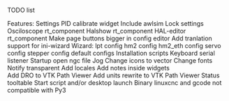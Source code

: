 TODO list

Features:
	Settings
	    PID calibrate widget
	    Include awlsim
	    Lock settings
	    Osciloscope rt_component
	    Halshow rt_component
	    HAL-editor rt_component
	    Make page buttons bigger in config editor
	    Add tranlation support for ini-wizard
	Wizard:
	    lpt config
	    hm2 config
	    hm2_eth config
	    servo config
	    stepper config
	    default configs
    Installation scripts
	Keyboard serial listener
	Startup open ngc file
    Jog
	Change icons to vector
	Change fonts
	Notify transparent
	Add locales
	Add notes inside widgets    
	Add DRO to VTK Path Viewer 
	Add units rewrite to VTK Path Viewer 
    Status tooltable
    Start script and/or desktop launch
    Binary linuxcnc and gcode not compatible with Py3
